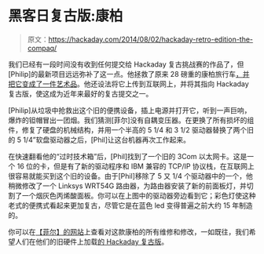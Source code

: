 # 黑客日复古版:康柏

> 原文：<https://hackaday.com/2014/08/02/hackaday-retro-edition-the-compaq/>

我们已经有一段时间没有收到任何提交给 Hackaday 复古挑战赛的作品了，但[Philip]的最新项目远远弥补了这一点。他拯救了原来 28 磅重的康柏旅行车[，并把它变成了一件艺术品](http://www.oldbrokenjunk.com/wordpress/?cat=11)。他还设法将它上传到互联网上，并将其指向 Hackaday 复古版，使这成为近年来最好的复古提交之一。

[Philip]从垃圾中抢救出这个旧的便携设备，插上电源并打开它，听到一声巨响，爆炸的钽帽冒出一团烟。我们猜测[菲尔]没有自耦变压器。在更换了所有损坏的组件，修复了硬盘的机械结构，并用一个半高的 5 1/4 和 3 1/2 驱动器替换了两个旧的 5 1/4”软盘驱动器之后，[Phil]让这台机器再次工作起来。

在快速翻看他的“过时技术箱”后，[Phil]找到了一个旧的 3Com 以太网卡。这是一个 16 位的卡，但是有了新的驱动程序和 IBM 兼容的 TCP/IP 协议栈，在互联网上很容易就能买到这个旧的设备。由于[Phil]移除了 5 又 1/4 个驱动器中的一个，他稍微修改了一个 Linksys WRT54G 路由器，为路由器安装了新的前面板灯，并切割了一个烟灰色丙烯酸面板。你可以在上图中的驱动器旁边看到它；彩色灯使这种老式的便携式看起来更加复古，尽管它是在蓝色 led 变得普遍之前大约 15 年制造的。

你可以在[【菲尔】的网站](http://www.oldbrokenjunk.com/wordpress/?p=68)上查看对这款康柏的所有维修和修改，一如既往，我们希望人们在他们的旧硬件上加载[的 Hackaday 复古版](http://retro.hackaday.com/)。